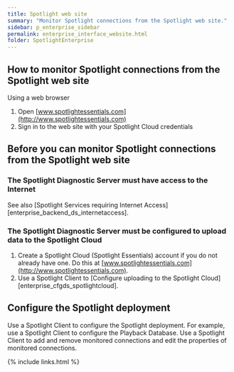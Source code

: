 ```yaml
---
title: Spotlight web site
summary: "Monitor Spotlight connections from the Spotlight web site."
sidebar: p_enterprise_sidebar
permalink: enterprise_interface_website.html
folder: SpotlightEnterprise
---
```




## How to monitor Spotlight connections from the Spotlight web site

Using a web browser

1. Open [www.spotlightessentials.com](http://www.spotlightessentials.com)
2. Sign in to the web site with your Spotlight Cloud credentials

## Before you can monitor Spotlight connections from the Spotlight web site

### The Spotlight Diagnostic Server must have access to the Internet

See also [Spotlight Services requiring Internet Access][enterprise_backend_ds_internetaccess].

### The Spotlight Diagnostic Server must be configured to upload data to the Spotlight Cloud

1. Create a Spotlight Cloud (Spotlight Essentials) account if you do not already have one. Do this at [www.spotlightessentials.com](http://www.spotlightessentials.com).
2. Use a Spotlight Client to [Configure uploading to the Spotlight Cloud][enterprise_cfgds_spotlightcloud].


## Configure the Spotlight deployment
Use a Spotlight Client to configure the Spotlight deployment. For example, use a Spotlight Client to configure the Playback Database. Use a Spotlight Client to add and remove monitored connections and edit the properties of monitored connections.


{% include links.html %}

